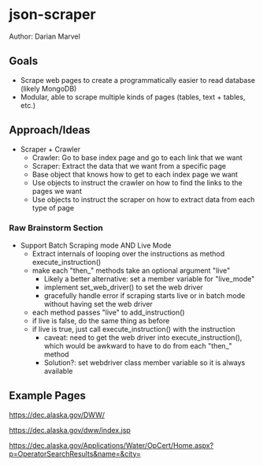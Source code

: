 # json-scraper

Author: Darian Marvel

## Goals

* Scrape web pages to create a programmatically easier to read database (likely MongoDB)
* Modular, able to scrape multiple kinds of pages (tables, text + tables, etc.)


## Approach/Ideas

* Scraper + Crawler
  * Crawler: Go to base index page and go to each link that we want
  * Scraper: Extract the data that we want from a specific page
  * Base object that knows how to get to each index page we want
  * Use objects to instruct the crawler on how to find the links to the pages we want
  * Use objects to instruct the scraper on how to extract data from each type of page

### Raw Brainstorm Section

* Support Batch Scraping mode AND Live Mode
  * Extract internals of looping over the instructions as method execute_instruction()
  * make each "then_" methods take an optional argument "live"
    * Likely a better alternative: set a member variable for "live_mode"
    * implement set_web_driver() to set the web driver
    * gracefully handle error if scraping starts live or in batch mode without having set the web driver
  * each method passes "live" to add_instruction()
  * if live is false, do the same thing as before
  * if live is true, just call execute_instruction() with the instruction
    * caveat: need to get the web driver into execute_instruction(), which would be awkward to have to do from each "then_" method
    * Solution?: set webdriver class member variable so it is always available

## Example Pages

https://dec.alaska.gov/DWW/

https://dec.alaska.gov/dww/index.jsp

https://dec.alaska.gov/Applications/Water/OpCert/Home.aspx?p=OperatorSearchResults&name=&city=
